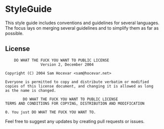 # StyleGuide

This style guide includes conventions and guidelines for several languages. 
The focus lays on merging several guidelines and to simplify them as far as possible.





## License


        DO WHAT THE FUCK YOU WANT TO PUBLIC LICENSE 
                    Version 2, December 2004 

    Copyright (C) 2004 Sam Hocevar <sam@hocevar.net> 

    Everyone is permitted to copy and distribute verbatim or modified 
    copies of this license document, and changing it is allowed as long 
    as the name is changed. 

            DO WHAT THE FUCK YOU WANT TO PUBLIC LICENSE 
    TERMS AND CONDITIONS FOR COPYING, DISTRIBUTION AND MODIFICATION 

    0. You just DO WHAT THE FUCK YOU WANT TO.


Feel free to suggest any updates by creating pull requests or issues. 
